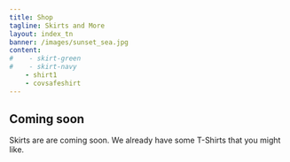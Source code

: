 ```yaml
---
title: Shop
tagline: Skirts and More
layout: index_tn
banner: /images/sunset_sea.jpg
content: 
#    - skirt-green
#    - skirt-navy
    - shirt1
    - covsafeshirt
---
```


## Coming soon

Skirts are are coming soon. We already have some T-Shirts that you might like.
